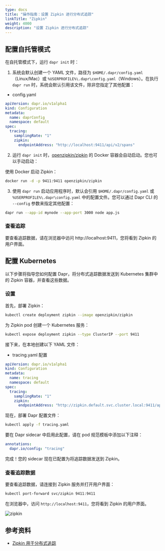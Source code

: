 ```yaml
---
type: docs
title: "操作指南：设置 Zipkin 进行分布式追踪"
linkTitle: "Zipkin"
weight: 4000
description: "设置 Zipkin 进行分布式追踪"
---
```


## 配置自托管模式

在自托管模式下，运行 `dapr init` 时：

1. 系统会默认创建一个 YAML 文件，路径为 `$HOME/.dapr/config.yaml`（Linux/Mac）或 `%USERPROFILE%\.dapr\config.yaml`（Windows）。在执行 `dapr run` 时，系统会默认引用该文件，除非您指定了其他配置：

* config.yaml

```yaml
apiVersion: dapr.io/v1alpha1
kind: Configuration
metadata:
  name: daprConfig
  namespace: default
spec:
  tracing:
    samplingRate: "1"
    zipkin:
      endpointAddress: "http://localhost:9411/api/v2/spans"
```

2. 运行 `dapr init` 时，[openzipkin/zipkin](https://hub.docker.com/r/openzipkin/zipkin/) 的 Docker 容器会自动启动。您也可以手动启动：

使用 Docker 启动 Zipkin：

```bash
docker run -d -p 9411:9411 openzipkin/zipkin
```

3. 使用 `dapr run` 启动应用程序时，默认会引用 `$HOME/.dapr/config.yaml` 或 `%USERPROFILE%\.dapr\config.yaml` 中的配置文件。您可以通过 Dapr CLI 的 `--config` 参数来指定其他配置：

```bash
dapr run --app-id mynode --app-port 3000 node app.js
```

### 查看追踪

要查看追踪数据，请在浏览器中访问 http://localhost:9411，您将看到 Zipkin 的用户界面。

## 配置 Kubernetes

以下步骤将指导您如何配置 Dapr，将分布式追踪数据发送到 Kubernetes 集群中的 Zipkin 容器，并查看这些数据。

### 设置

首先，部署 Zipkin：

```bash
kubectl create deployment zipkin --image openzipkin/zipkin
```

为 Zipkin pod 创建一个 Kubernetes 服务：

```bash
kubectl expose deployment zipkin --type ClusterIP --port 9411
```

接下来，在本地创建以下 YAML 文件：

* tracing.yaml 配置

```yaml
apiVersion: dapr.io/v1alpha1
kind: Configuration
metadata:
  name: tracing
  namespace: default
spec:
  tracing:
    samplingRate: "1"
    zipkin:
      endpointAddress: "http://zipkin.default.svc.cluster.local:9411/api/v2/spans"
```

现在，部署 Dapr 配置文件：

```bash
kubectl apply -f tracing.yaml
```

要在 Dapr sidecar 中启用此配置，请在 pod 规范模板中添加以下注释：

```yml
annotations:
  dapr.io/config: "tracing"
```

完成！您的 sidecar 现在已配置为将追踪数据发送到 Zipkin。

### 查看追踪数据

要查看追踪数据，请连接到 Zipkin 服务并打开用户界面：

```bash
kubectl port-forward svc/zipkin 9411:9411
```

在浏览器中，访问 `http://localhost:9411`，您将看到 Zipkin 的用户界面。

![zipkin](/images/zipkin_ui.png)

## 参考资料
- [Zipkin 用于分布式追踪](https://zipkin.io/)